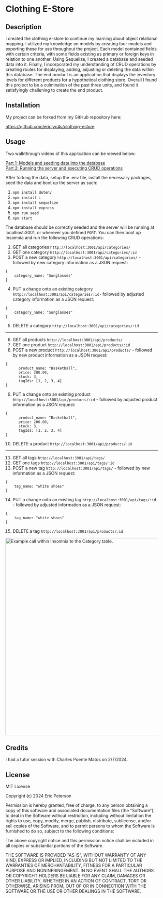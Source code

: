 # Clothing E-Store

## Description

I created the clothing e-store to continue my learning about object relational mapping. I utilized my knowledge on models by creating four models and exporting these for use throughout the project. Each model contained fields with certain criteria, with some fields existing as primary or foreign keys in relation to one another. Using Sequelize, I created a database and seeded data into it. Finally, I incorporated my understanding of CRUD operations by creating routes for displaying, adding, adjusting or deleting the data within this database. The end product is an application that displays the inventory levels for different products for a hypothetical clothing store. Overall I found this project to be a culmination of the past three units, and found it satisfyingly challening to create the end product.

## Installation

My project can be forked from my GitHub repository here:

https://github.com/ericlyn4s/clothing-estore

## Usage

Two walkthrough videos of this application can be viewed below:

[Part 1: Models and seeding data into the database](https://www.youtube.com/watch?v=uJV85eveT4U) \
[Part 2: Running the server and executing CRUD operations](https://www.youtube.com/watch?v=U2xX3FmOVfo)

After forking the data, setup the .env file, install the necessary packages, seed the data and boot up the server as such:

1. `npm install dotenv`
2. `npm install i`
3. `npm install sequelize`
4. `npm install express`
5. `npm run seed`
6. `npm start`

The database should be correctly seeded and the server will be running at localhost:3001, or wherever you defined `PORT`. You can then boot up Insomnia and run the following CRUD operations:

1. GET all categories `http://localhost:3001/api/categories/`
2. GET one category `http://localhost:3001/api/categories/:id`
3. POST a new category `http://localhost:3001/api/categories/` - followed by new category information as a JSON request:

```
{
    category_name: "Sunglasses"
}
```

4. PUT a change onto an existing category `http://localhost:3001/api/categories/:id`- followed by adjusted category information as a JSON request:

```
{
    category_name: "Sunglasses"
}
```

5. DELETE a category `http://localhost:3001/api/categories/:id`

------------

6. GET all products `http://localhost:3001/api/products/`
7. GET one product `http://localhost:3001/api/products/:id`
8. POST a new product `http://localhost:3001/api/products/` - followed by new product information as a JSON request:

```
{
      product_name: "Basketball",
      price: 200.00,
      stock: 3,
      tagIds: [1, 2, 3, 4]
}
```

9. PUT a change onto an existing product `http://localhost:3001/api/products/:id` - followed by adjusted product information as a JSON request:

```
{
      product_name: "Basketball",
      price: 200.00,
      stock: 3,
      tagIds: [1, 2, 3, 4]
}
```

10. DELETE a product `http://localhost:3001/api/products/:id`

------------

11. GET all tags `http://localhost:3001/api/tags/`
12. GET one tags `http://localhost:3001/api/tags/:id`
13. POST a new tag `http://localhost:3001/api/tags/` - followed by new information as a JSON request:

```
{
    tag_name: "white shoes"
}
```

14. PUT a change onto an existing tag `http://localhost:3001/api/tags/:id` - followed by adjusted information as a JSON request:

```
{
    tag_name: "white shoes"
}
```

15. DELETE a tag `http://localhost:3001/api/products/:id`

<image src="assets/example_category_call.png" alt="Example call within Insomnia to the Category table." width="650"/>

## Credits

I had a tutor session with Charles Puente Matos on 2/7/2024.

## License

MIT License

Copyright (c) 2024 Eric Peterson

Permission is hereby granted, free of charge, to any person obtaining a copy
of this software and associated documentation files (the "Software"), to deal
in the Software without restriction, including without limitation the rights
to use, copy, modify, merge, publish, distribute, sublicense, and/or sell
copies of the Software, and to permit persons to whom the Software is
furnished to do so, subject to the following conditions:

The above copyright notice and this permission notice shall be included in all
copies or substantial portions of the Software.

THE SOFTWARE IS PROVIDED "AS IS", WITHOUT WARRANTY OF ANY KIND, EXPRESS OR
IMPLIED, INCLUDING BUT NOT LIMITED TO THE WARRANTIES OF MERCHANTABILITY,
FITNESS FOR A PARTICULAR PURPOSE AND NONINFRINGEMENT. IN NO EVENT SHALL THE
AUTHORS OR COPYRIGHT HOLDERS BE LIABLE FOR ANY CLAIM, DAMAGES OR OTHER
LIABILITY, WHETHER IN AN ACTION OF CONTRACT, TORT OR OTHERWISE, ARISING FROM,
OUT OF OR IN CONNECTION WITH THE SOFTWARE OR THE USE OR OTHER DEALINGS IN THE
SOFTWARE.
